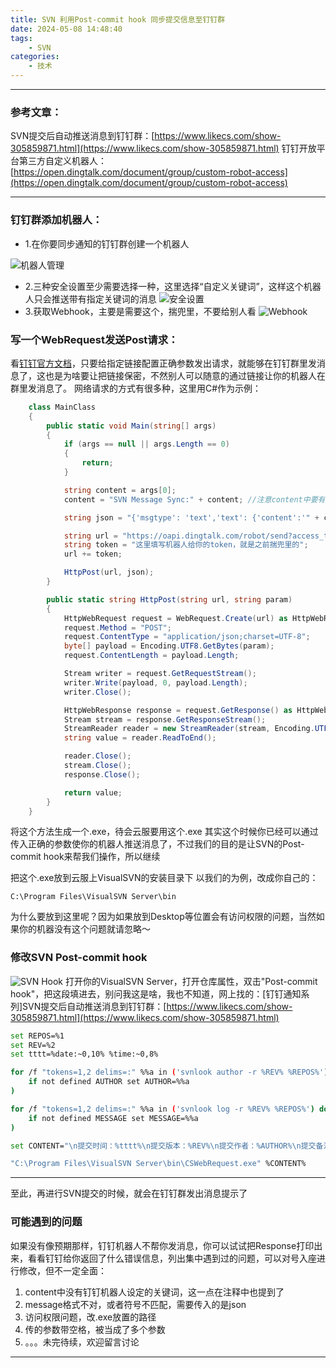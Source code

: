 ```yaml
---
title: SVN 利用Post-commit hook 同步提交信息至钉钉群
date: 2024-05-08 14:48:40
tags:
    - SVN
categories:
    - 技术
---
```


***
### 参考文章：
SVN提交后自动推送消息到钉钉群：[https://www.likecs.com/show-305859871.html](https://www.likecs.com/show-305859871.html)
钉钉开放平台第三方自定义机器人：[https://open.dingtalk.com/document/group/custom-robot-access](https://open.dingtalk.com/document/group/custom-robot-access)
***

### 钉钉群添加机器人：

- 1.在你要同步通知的钉钉群创建一个机器人

![机器人管理](https://cdn.jsdelivr.net/gh/Wonderland6627/cloudres/blog/19142f921df748b19cbe567078025bab.png)
- 2.三种安全设置至少需要选择一种，这里选择“自定义关键词”，这样这个机器人只会推送带有指定关键词的消息
![安全设置](https://cdn.jsdelivr.net/gh/Wonderland6627/cloudres/blog/3115da50a09b4bf4a9e289b91ac79ebb.png)
- 3.获取Webhook，主要是需要这个，揣兜里，不要给别人看
![Webhook](https://cdn.jsdelivr.net/gh/Wonderland6627/cloudres/blog/776b4aae80eb4d629a65c46af6eecf9d.png)
### 写一个WebRequest发送Post请求：
看[钉钉官方文档](https://open.dingtalk.com/document/group/custom-robot-access)，只要给指定链接配置正确参数发出请求，就能够在钉钉群里发消息了，这也是为啥要让把链接保密，不然别人可以随意的通过链接让你的机器人在群里发消息了。
网络请求的方式有很多种，这里用C#作为示例：
```csharp
	class MainClass
    {
        public static void Main(string[] args)
        {
            if (args == null || args.Length == 0)
            {
                return;
            }

            string content = args[0];
            content = "SVN Message Sync:" + content; //注意content中要有机器人设置所需要的keyword

            string json = "{'msgtype': 'text','text': {'content':'" + content + "'}}";

            string url = "https://oapi.dingtalk.com/robot/send?access_token=";
            string token = "这里填写机器人给你的token，就是之前揣兜里的";
            url += token;

            HttpPost(url, json);
        }

        public static string HttpPost(string url, string param)
        {
            HttpWebRequest request = WebRequest.Create(url) as HttpWebRequest;
            request.Method = "POST";
            request.ContentType = "application/json;charset=UTF-8";
            byte[] payload = Encoding.UTF8.GetBytes(param);
            request.ContentLength = payload.Length;

            Stream writer = request.GetRequestStream();
            writer.Write(payload, 0, payload.Length);
            writer.Close();

            HttpWebResponse response = request.GetResponse() as HttpWebResponse;
            Stream stream = response.GetResponseStream();
            StreamReader reader = new StreamReader(stream, Encoding.UTF8);
            string value = reader.ReadToEnd();

            reader.Close();
            stream.Close();
            response.Close();

            return value;
        }
    }
```
将这个方法生成一个.exe，待会云服要用这个.exe
其实这个时候你已经可以通过传入正确的参数使你的机器人推送消息了，不过我们的目的是让SVN的Post-commit hook来帮我们操作，所以继续

把这个.exe放到云服上VisualSVN的安装目录下
以我们的为例，改成你自己的：

	C:\Program Files\VisualSVN Server\bin

为什么要放到这里呢？因为如果放到Desktop等位置会有访问权限的问题，当然如果你的机器没有这个问题就请忽略～

### 修改SVN Post-commit hook
![SVN Hook](https://cdn.jsdelivr.net/gh/Wonderland6627/cloudres/blog/5632f7c3e1474a04b200e6475af95b46.png)
打开你的VisualSVN Server，打开仓库属性，双击"Post-commit hook"，把这段填进去，别问我这是啥，我也不知道，网上找的：[钉钉通知系列]SVN提交后自动推送消息到钉钉群：[https://www.likecs.com/show-305859871.html](https://www.likecs.com/show-305859871.html)

```bash
set REPOS=%1
set REV=%2
set tttt=%date:~0,10% %time:~0,8%

for /f "tokens=1,2 delims=:" %%a in ('svnlook author -r %REV% %REPOS%') do (
    if not defined AUTHOR set AUTHOR=%%a
)

for /f "tokens=1,2 delims=:" %%a in ('svnlook log -r %REV% %REPOS%') do (
    if not defined MESSAGE set MESSAGE=%%a
)

set CONTENT="\n提交时间：%tttt%\n提交版本：%REV%\n提交作者：%AUTHOR%\n提交备注：%MESSAGE%"

"C:\Program Files\VisualSVN Server\bin\CSWebRequest.exe" %CONTENT%
```

***
至此，再进行SVN提交的时候，就会在钉钉群发出消息提示了

### 可能遇到的问题
如果没有像预期那样，钉钉机器人不帮你发消息，你可以试试把Response打印出来，看看钉钉给你返回了什么错误信息，列出集中遇到过的问题，可以对号入座进行修改，但不一定全面：
1. content中没有钉钉机器人设定的关键词，这一点在注释中也提到了
2. message格式不对，或者符号不匹配，需要传入的是json
3. 访问权限问题，改.exe放置的路径
4. 传的参数带空格，被当成了多个参数
5. 。。。未完待续，欢迎留言讨论
***